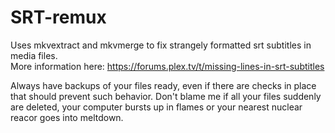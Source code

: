 # SRT-remux
Uses mkvextract and mkvmerge to fix strangely formatted srt subtitles in media files.  
More information here: https://forums.plex.tv/t/missing-lines-in-srt-subtitles

Always have backups of your files ready, even if there are checks in place that should prevent such behavior. 
Don't blame me if all your files suddenly are deleted, your computer bursts up in flames or your nearest nuclear reacor goes into meltdown.
